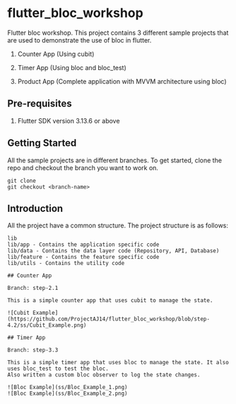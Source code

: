 # flutter_bloc_workshop

Flutter bloc workshop. This project contains 3 different sample projects that are used to demonstrate the use of bloc in flutter. 


1. Counter App (Using cubit)

2. Timer App (Using bloc and bloc_test)

3. Product App (Complete application with MVVM architecture using bloc) 
   
## Pre-requisites

1. Flutter SDK version 3.13.6 or above


## Getting Started

All the sample projects are in different branches. To get started, clone the repo and checkout the branch you want to work on.

```
git clone
git checkout <branch-name>
```

## Introduction

All the project have a common structure. The project structure is as follows:

```
lib
lib/app - Contains the application specific code
lib/data - Contains the data layer code (Repository, API, Database)
lib/feature - Contains the feature specific code 
lib/utils - Contains the utility code

## Counter App 

Branch: step-2.1

This is a simple counter app that uses cubit to manage the state.

![Cubit Example](https://github.com/ProjectAJ14/flutter_bloc_workshop/blob/step-4.2/ss/Cubit_Example.png)

## Timer App

Branch: step-3.3

This is a simple timer app that uses bloc to manage the state. It also uses bloc_test to test the bloc.
Also written a custom bloc observer to log the state changes.

![Bloc Example](ss/Bloc_Example_1.png)
![Bloc Example](ss/Bloc_Example_2.png)



